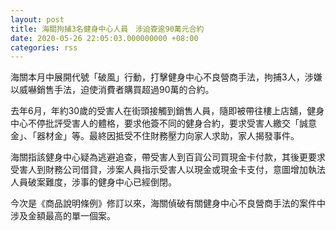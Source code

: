 ```yaml
---
layout: post
title: 海關拘捕3名健身中心人員　涉迫簽逾90萬元合約
date: 2020-05-26 22:05:03.000000000 +08:00
categories: rss
---
```


海關本月中展開代號「破風」行動，打擊健身中心不良營商手法，拘捕3人，涉嫌以威嚇銷售手法，迫使消費者購買超過90萬的合約。

去年6月，年約30歲的受害人在街頭接觸到銷售人員，隨即被帶往樓上店舖，健身中心不停批評受害人的體格，要求他簽不同的健身合約，要求受害人繳交「誠意金」、「器材金」等。最終因抵受不住財務壓力向家人求助，家人揭發事件。

海關指該健身中心疑為逃避追查，帶受害人到百貨公司買現金卡付款，其後更要求受害人到財務公司借貸，涉案人員指示受害人以現金或現金卡支付，意圖增加執法人員破案難度，涉事的健身中心已經倒閉。 

今次是《商品說明條例》修訂以來，海關偵破有關健身中心不良營商手法的案件中涉及金額最高的單一個案。
